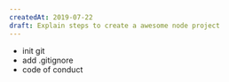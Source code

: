 ```yaml
---
createdAt: 2019-07-22
draft: Explain steps to create a awesome node project
---
```


-   init git
-   add .gitignore
-   code of conduct
